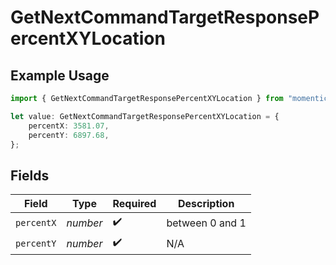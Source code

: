 # GetNextCommandTargetResponsePercentXYLocation

## Example Usage

```typescript
import { GetNextCommandTargetResponsePercentXYLocation } from "momentic/models/operations";

let value: GetNextCommandTargetResponsePercentXYLocation = {
    percentX: 3581.07,
    percentY: 6897.68,
};
```

## Fields

| Field              | Type               | Required           | Description        |
| ------------------ | ------------------ | ------------------ | ------------------ |
| `percentX`         | *number*           | :heavy_check_mark: | between 0 and 1    |
| `percentY`         | *number*           | :heavy_check_mark: | N/A                |